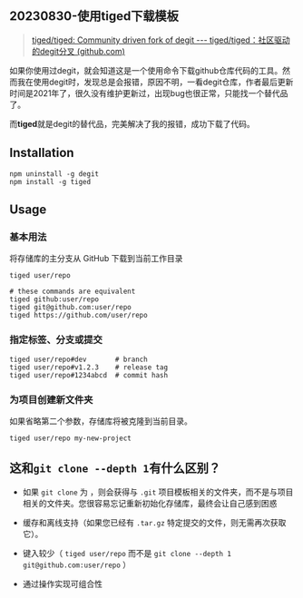 ## 20230830-使用tiged下载模板

> [tiged/tiged: Community driven fork of degit --- tiged/tiged：社区驱动的degit分叉 (github.com)](https://github.com/tiged/tiged)

如果你使用过degit，就会知道这是一个使用命令下载github仓库代码的工具。然而我在使用degit时，发现总是会报错，原因不明，一看degit仓库，作者最后更新时间是2021年了，很久没有维护更新过，出现bug也很正常，只能找一个替代品了。

而**tiged**就是degit的替代品，完美解决了我的报错，成功下载了代码。

## Installation 

```
npm uninstall -g degit
npm install -g tiged
```

## Usage 

### 基本用法

将存储库的主分支从 GitHub 下载到当前工作目录

```
tiged user/repo

# these commands are equivalent
tiged github:user/repo
tiged git@github.com:user/repo
tiged https://github.com/user/repo
```

### 指定标签、分支或提交

```
tiged user/repo#dev       # branch
tiged user/repo#v1.2.3    # release tag
tiged user/repo#1234abcd  # commit hash
```

### 为项目创建新文件夹

如果省略第二个参数，存储库将被克隆到当前目录。

```
tiged user/repo my-new-project
```

## 这和`git clone --depth 1`有什么区别？

- 如果 `git clone` 为 ，则会获得与 `.git` 项目模板相关的文件夹，而不是与项目相关的文件夹。您很容易忘记重新初始化存储库，最终会让自己感到困惑

- 缓存和离线支持（如果您已经有 `.tar.gz` 特定提交的文件，则无需再次获取它）。
- 键入较少（ `tiged user/repo` 而不是 `git clone --depth 1 git@github.com:user/repo` ）
- 通过操作实现可组合性